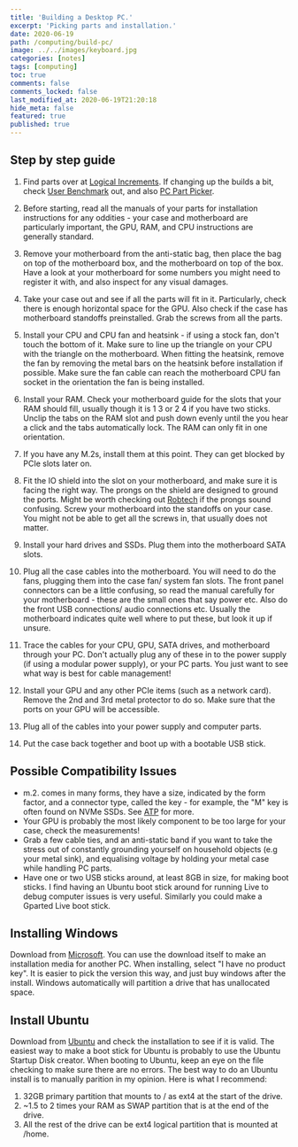 ```yaml
---
title: 'Building a Desktop PC.'
excerpt: 'Picking parts and installation.'
date: 2020-06-19
path: /computing/build-pc/
image: ../../images/keyboard.jpg
categories: [notes]
tags: [computing]
toc: true
comments: false
comments_locked: false
last_modified_at: 2020-06-19T21:20:18
hide_meta: false
featured: true
published: true
---
```


## Step by step guide

1. Find parts over at [Logical Increments](https://www.logicalincrements.com/). If changing up the builds a bit, check [User Benchmark](https://www.userbenchmark.com/) out, and also [PC Part Picker](https://pcpartpicker.com/).

2. Before starting, read all the manuals of your parts for installation instructions for any oddities - your case and motherboard are particularly important, the GPU, RAM, and CPU instructions are generally standard. 

3. Remove your motherboard from the anti-static bag, then place the bag on top of the motherboard box, and the motherboard on top of the box. Have a look at your motherboard for some numbers you might need to register it with, and also inspect for any visual damages.

4. Take your case out and see if all the parts will fit in it. Particularly, check there is enough horizontal space for the GPU. Also check if the case has motherboard standoffs preinstalled. Grab the screws from all the parts.

5. Install your CPU and CPU fan and heatsink - if using a stock fan, don't touch the bottom of it. Make sure to line up the triangle on your CPU with the triangle on the motherboard. When fitting the heatsink, remove the fan by removing the metal bars on the heatsink before installation if possible. Make sure the fan cable can reach the motherboard CPU fan socket in the orientation the fan is being installed.

6. Install your RAM. Check your motherboard guide for the slots that your RAM should fill, usually though it is 1 3 or 2 4 if you have two sticks. Unclip the tabs on the RAM slot and push down evenly until the you hear a click and the tabs automatically lock. The RAM can only fit in one orientation.

7. If you have any M.2s, install them at this point. They can get blocked by PCIe slots later on.

8. Fit the IO shield into the slot on your motherboard, and make sure it is facing the right way. The prongs on the shield are designed to ground the ports. Might be worth checking out [Robtech](https://www.youtube.com/watch?v=XAWNzd-gc3Q) if the prongs sound confusing. Screw your motherboard into the standoffs on your case. You might not be able to get all the screws in, that usually does not matter.

9. Install your hard drives and SSDs. Plug them into the motherboard SATA slots.

10. Plug all the case cables into the motherboard. You will need to do the fans, plugging them into the case fan/ system fan slots. The front panel connectors can be a little confusing, so read the manual carefully for your motherboard - these are the small ones that say power etc. Also do the front USB connections/ audio connections etc. Usually the motherboard indicates quite well where to put these, but look it up if unsure.

11. Trace the cables for your CPU, GPU, SATA drives, and motherboard through your PC. Don't actually plug any of these in to the power supply (if using a modular power supply), or your PC parts. You just want to see what way is best for cable management!

12. Install your GPU and any other PCIe items (such as a network card). Remove the 2nd and 3rd metal protector to do so. Make sure that the ports on your GPU will be accessible.

13. Plug all of the cables into your power supply and computer parts.

14. Put the case back together and boot up with a bootable USB stick.

## Possible Compatibility Issues

* m.2. comes in many forms, they have a size, indicated by the form factor, and a connector type, called the key - for example, the "M" key is often found on NVMe SSDs. See [ATP](https://www.atpinc.com/blog/what-is-m.2-M-B-BM-key-socket-3) for more.
* Your GPU is probably the most likely component to be too large for your case, check the measurements!
* Grab a few cable ties, and an anti-static band if you want to take the stress out of constantly grounding yourself on household objects (e.g your metal sink), and equalising voltage by holding your metal case while handling PC parts.
* Have one or two USB sticks around, at least 8GB in size, for making boot sticks. I find having an Ubuntu boot stick around for running Live to debug computer issues is very useful. Similarly you could make a Gparted Live boot stick.

## Installing Windows
Download from [Microsoft](https://www.microsoft.com/en-gb/software-download/windows10). You can use the download itself to make an installation media for another PC. When installing, select "I have no product key". It is easier to pick the version this way, and just buy windows after the install. Windows automatically will partition a drive that has unallocated space.

## Install Ubuntu
Download from [Ubuntu](https://ubuntu.com/download/desktop) and check the installation to see if it is valid. The easiest way to make a boot stick for Ubuntu is probably to use the Ubuntu Startup Disk creator. When booting to Ubuntu, keep an eye on the file checking to make sure there are no errors. The best way to do an Ubuntu install is to manually parition in my opinion. Here is what I recommend:

1. 32GB primary partition that mounts to / as ext4 at the start of the drive.
2. ~1.5 to 2 times your RAM as SWAP partition that is at the end of the drive.
3. All the rest of the drive can be ext4 logical partition that is mounted at /home.